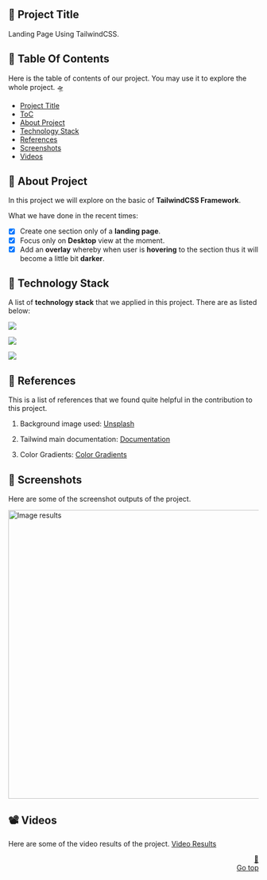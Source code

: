 <!-- Project Title -->
## 📓 Project Title
Landing Page Using TailwindCSS.

<!-- Table Of Contents -->
## 📌 Table Of Contents
Here is the table of contents of our project. You may use it to explore the whole project. 🛸

- [Project Title](#-project-title)
- [ToC](#-table-of-contents)
- [About Project](#-about-project)
- [Technology Stack](#-technology-stack)
- [References](#-references)
- [Screenshots](#-screenshots)
- [Videos](#%EF%B8%8F-videos)

<!-- About Project -->
## 📢 About Project
In this project we will explore on the basic of **TailwindCSS Framework**.

What we have done in the recent times:
* [x] Create one section only of a **landing page**. 
* [x] Focus only on **Desktop** view at the moment.
* [x] Add an **overlay** whereby when user is **hovering** to the section thus it will become a little bit **darker**. 

<!-- Technology Stack -->
## 🚀 Technology Stack
A list of **technology stack** that we applied in this project. There are as listed below:

<p align="left">
  <a href="https://skillicons.dev">
    <img src="https://skillicons.dev/icons?i=html,css,javascript" />
  </a>
</p>
<p align="left">
  <a href="https://skillicons.dev">
    <img src="https://skillicons.dev/icons?i=nextjs,tailwind" />
  </a>
</p>
<p align="left">
  <a href="https://skillicons.dev">
    <img src="https://skillicons.dev/icons?i=vscode" />
  </a>
</p>

<!-- References -->
## 🔎 References
This is a list of references that we found quite helpful in the contribution to this project.
1. Background image used: [Unsplash](https://unsplash.com/s/photos/canyon)
   
2. Tailwind main documentation: [Documentation](https://tailwindcss.com/docs/installation)
    
3. Color Gradients: [Color Gradients](https://uigradients.com/)

<!-- Screenshots -->
## 📸 Screenshots
Here are some of the screenshot outputs of the project.

<img width="580" alt="Image results" src="https://user-images.githubusercontent.com/92319348/198091508-aa480db3-309b-465c-9e11-0e6ac4d9b420.png">

<!-- Videos -->
## 📽️ Videos
Here are some of the video results of the project. [Video Results](https://youtu.be/SUweYwzNpns?t=5)


<p align="right"><a href="#-project-title">🔼<br>Go top</a></p>



